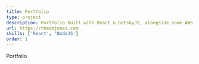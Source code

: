 ```yaml
---
title: Portfolio
type: project
description: Portfolio built with React & GatsbyJS, alongside some AWS Lambda functions.
url: https://theomjones.com
skills: ['React', 'NodeJS']
order: 1
---
```


Portfolio

